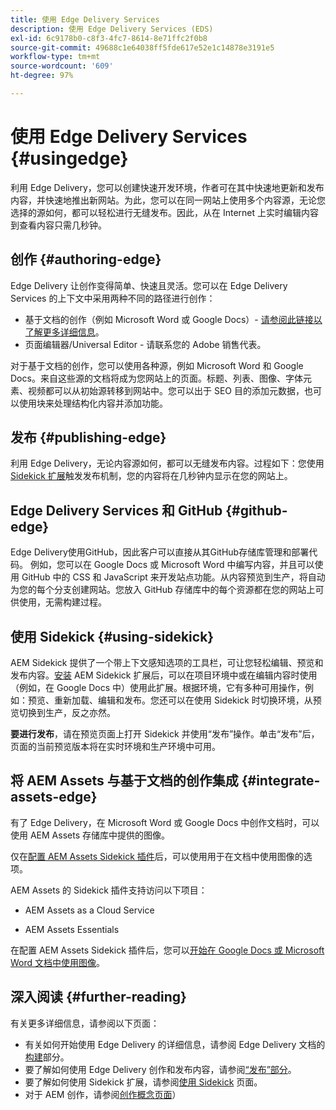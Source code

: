 ```yaml
---
title: 使用 Edge Delivery Services
description: 使用 Edge Delivery Services (EDS)
exl-id: 6c9178b0-c8f3-4fc7-8614-8e71ffc2f0b8
source-git-commit: 49688c1e64038ff5fde617e52e1c14878e3191e5
workflow-type: tm+mt
source-wordcount: '609'
ht-degree: 97%

---
```


# 使用 Edge Delivery Services {#usingedge}

利用 Edge Delivery，您可以创建快速开发环境，作者可在其中快速地更新和发布内容，并快速地推出新网站。为此，您可以在同一网站上使用多个内容源，无论您选择的源如何，都可以轻松进行无缝发布。因此，从在 Internet 上实时编辑内容到查看内容只需几秒钟。

## 创作 {#authoring-edge}

Edge Delivery 让创作变得简单、快速且灵活。您可以在 Edge Delivery Services 的上下文中采用两种不同的路径进行创作：

* 基于文档的创作（例如 Microsoft Word 或 Google Docs）- [请参阅此链接以了解更多详细信息](https://www.hlx.live/docs/authoring)。
* 页面编辑器/Universal Editor - 请联系您的 Adobe 销售代表。

对于基于文档的创作，您可以使用各种源，例如 Microsoft Word 和 Google Docs。来自这些源的文档将成为您网站上的页面。标题、列表、图像、字体元素、视频都可以从初始源转移到网站中。您可以出于 SEO 目的添加元数据，也可以使用块来处理结构化内容并添加功能。

## 发布 {#publishing-edge}

利用 Edge Delivery，无论内容源如何，都可以无缝发布内容。过程如下：您使用 [Sidekick 扩展](#using-sidekick)触发发布机制，您的内容将在几秒钟内显示在您的网站上。

## Edge Delivery Services 和 GitHub {#github-edge}

Edge Delivery使用GitHub，因此客户可以直接从其GitHub存储库管理和部署代码。 例如，您可以在 Google Docs 或 Microsoft Word 中编写内容，并且可以使用 GitHub 中的 CSS 和 JavaScript 来开发站点功能。从内容预览到生产，将自动为您的每个分支创建网站。您放入 GitHub 存储库中的每个资源都在您的网站上可供使用，无需构建过程。

## 使用 Sidekick {#using-sidekick}

AEM Sidekick 提供了一个带上下文感知选项的工具栏，可让您轻松编辑、预览和发布内容。[安装](https://www.hlx.live/docs/sidekick-extension) AEM Sidekick 扩展后，可以在项目环境中或在编辑内容时使用（例如，在 Google Docs 中）使用此扩展。根据环境，它有多种可用操作，例如：预览、重新加载、编辑和发布。您还可以在使用 Sidekick 时切换环境，从预览切换到生产，反之亦然。

**要进行发布**，请在预览页面上打开 Sidekick 并使用“发布”操作。单击“发布”后，页面的当前预览版本将在实时环境和生产环境中可用。

## 将 AEM Assets 与基于文档的创作集成 {#integrate-assets-edge}

有了 Edge Delivery，在 Microsoft Word 或 Google Docs 中创作文档时，可以使用 AEM Assets 存储库中提供的图像。

仅在[配置 AEM Assets Sidekick 插件](https://www.hlx.live/developer/configuring-aem-assets-sidekick-plugin)后，可以使用用于在文档中使用图像的选项。

AEM Assets 的 Sidekick 插件支持访问以下项目：

* AEM Assets as a Cloud Service

* AEM Assets Essentials

在配置 AEM Assets Sidekick 插件后，您可以[开始在 Google Docs 或 Microsoft Word 文档中使用图像](https://www.hlx.live/docs/aem-assets-sidekick-plugin)。

## 深入阅读 {#further-reading}

有关更多详细信息，请参阅以下页面：

* 有关如何开始使用 Edge Delivery 的详细信息，请参阅 Edge Delivery 文档的[构建](https://www.hlx.live/docs/#build)部分。
* 要了解如何使用 Edge Delivery 创作和发布内容，请参阅[“发布”部分](https://www.hlx.live/docs/authoring)。
* 要了解如何使用 Sidekick 扩展，请参阅[使用 Sidekick](https://www.hlx.live/docs/sidekick) 页面。
* 对于 AEM 创作，请参阅[创作概念页面](/help/sites-authoring/author.md)）
